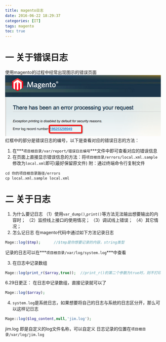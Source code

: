 ```yaml
---
title: magento日志
date: 2016-06-22 18:29:37
categories: [IT]
tags: magento
toc: true
---
```


# 一 关于错误日志
使用magento的过程中经常出现图示的错误页面
![magento错误页面](magento-log/1240-20181016235031944.png)
红框中的部分是错误日志的编号，以下是查看对应的错误日志的方法：

1. 在***`项目根目录/var/report/错误日志编号`***文件中即可查看对应的错误信息
2. 在页面上直接显示错误信息的方法：将`项目根目录/errors/local.xml.sample`修改为`local.xml`即可(最好保留原文件)
附：通过终端命令行复制文件
```shell
cd 你的项目根目录路径/errors
cp local.xml.sample local.xml
```

<!--more-->

# 二 关于日志
1. 为什么要记日志
（1）使用`var_dump()`,`print()`等方法无法输出想要输出的内容时；
（2）监控线上接口的使用情况；
（3）调试线上错误；
（4）其它情况；
2. 怎么记日志
在magento代码中通过如下方法记录日志

``` php
Mage::log($tmp);      //$tmp是你想要记录的内容，string类型
```

记录的日志可以在***`项目根目录/var/log/system.log`***中查看

3. 在日志中记录数组

``` php
Mage::log(print_r($array,true));  //print_r()的第二个参数为true时，则不打印$array，而是将$array作为函数的返回值
```

6.29日更正：
在日志中记录数组，直接记录就可以了

``` php
Mage::log($array);
```

4. `system.log`是系统日志，如果想要将自己的日志与系统的日志区分开，那么可以这样记日志

``` php
Mage::log($log_content,null,'jim.log');
```
jim.log 即是自定义的log文件名称，可以自定义
日志记录的位置在`项目根目录/var/log/jim.log`
